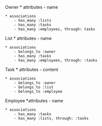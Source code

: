 Owner
    * attributes
        - name

    * associations
        - has_many :lists
        - has_many :tasks
        - has_many :employees, through: tasks


List
    * attributes
        - name

    * associations
        - belongs_to :owner
        - has_many :tasks
        - has_many :employees, through: :tasks


Task
    * attributes
        - content

    * associations
        - belongs_to :owner
        - belongs_to :list
        - belongs_to :employee


Employee
    *attributes
        - name

    * associations
        - has_many :tasks
        - has_many :lists, through: :tasks
